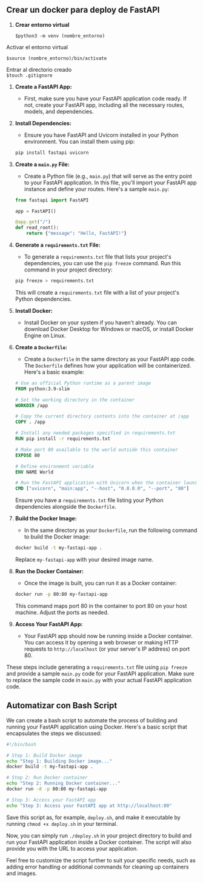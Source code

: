 ## Crear un docker para deploy de FastAPI

1. **Crear entorno virtual**

   `$python3 -m venv (nombre_entorno)`

Activar el entorno virtual

   `$source (nombre_entorno)/bin/activate`

Entrar al directorio creado   
   `$touch .gitignore`

1. **Create a FastAPI App:**
   - First, make sure you have your FastAPI application code ready. If not, create your FastAPI app, including all the necessary routes, models, and dependencies.

2. **Install Dependencies:**
   - Ensure you have FastAPI and Uvicorn installed in your Python environment. You can install them using pip:

   ```bash
   pip install fastapi uvicorn
   ```

3. **Create a `main.py` File:**
   - Create a Python file (e.g., `main.py`) that will serve as the entry point to your FastAPI application. In this file, you'll import your FastAPI app instance and define your routes. Here's a sample `main.py`:

   ```python
   from fastapi import FastAPI

   app = FastAPI()

   @app.get("/")
   def read_root():
       return {"message": "Hello, FastAPI!"}
   ```

4. **Generate a `requirements.txt` File:**
   - To generate a `requirements.txt` file that lists your project's dependencies, you can use the `pip freeze` command. Run this command in your project directory:

   ```bash
   pip freeze > requirements.txt
   ```

   This will create a `requirements.txt` file with a list of your project's Python dependencies.

5. **Install Docker:**
   - Install Docker on your system if you haven't already. You can download Docker Desktop for Windows or macOS, or install Docker Engine on Linux.

6. **Create a `Dockerfile`:**
   - Create a `Dockerfile` in the same directory as your FastAPI app code. The `Dockerfile` defines how your application will be containerized. Here's a basic example:

   ```Dockerfile
   # Use an official Python runtime as a parent image
   FROM python:3.9-slim

   # Set the working directory in the container
   WORKDIR /app

   # Copy the current directory contents into the container at /app
   COPY . /app

   # Install any needed packages specified in requirements.txt
   RUN pip install -r requirements.txt

   # Make port 80 available to the world outside this container
   EXPOSE 80

   # Define environment variable
   ENV NAME World

   # Run the FastAPI application with Uvicorn when the container launches
   CMD ["uvicorn", "main:app", "--host", "0.0.0.0", "--port", "80"]
   ```

   Ensure you have a `requirements.txt` file listing your Python dependencies alongside the `Dockerfile`.

7. **Build the Docker Image:**
   - In the same directory as your `Dockerfile`, run the following command to build the Docker image:

   ```bash
   docker build -t my-fastapi-app .
   ```

   Replace `my-fastapi-app` with your desired image name.

8. **Run the Docker Container:**
   - Once the image is built, you can run it as a Docker container:

   ```bash
   docker run -p 80:80 my-fastapi-app
   ```

   This command maps port 80 in the container to port 80 on your host machine. Adjust the ports as needed.

9. **Access Your FastAPI App:**
   - Your FastAPI app should now be running inside a Docker container. You can access it by opening a web browser or making HTTP requests to `http://localhost` (or your server's IP address) on port 80.

These steps include generating a `requirements.txt` file using `pip freeze` and provide a sample `main.py` code for your FastAPI application. Make sure to replace the sample code in `main.py` with your actual FastAPI application code.


## Automatizar con Bash Script

We can create a bash script to automate the process of building and running your FastAPI application using Docker. Here's a basic script that encapsulates the steps we discussed:

```bash
#!/bin/bash

# Step 1: Build Docker image
echo "Step 1: Building Docker image..."
docker build -t my-fastapi-app .

# Step 2: Run Docker container
echo "Step 2: Running Docker container..."
docker run -d -p 80:80 my-fastapi-app

# Step 3: Access your FastAPI app
echo "Step 3: Access your FastAPI app at http://localhost:80"
```

Save this script as, for example, `deploy.sh`, and make it executable by running `chmod +x deploy.sh` in your terminal.

Now, you can simply run `./deploy.sh` in your project directory to build and run your FastAPI application inside a Docker container. The script will also provide you with the URL to access your application.

Feel free to customize the script further to suit your specific needs, such as adding error handling or additional commands for cleaning up containers and images.